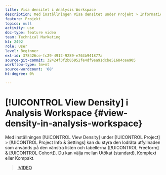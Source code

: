 ```yaml
---
title: Visa densitet i Analysis Workspace
description: Med inställningen Visa densitet under Projekt > Information och inställningar kan du styra den lodräta utfyllnaden som används på den vänstra listen och tabellerna (Frihand och kohort). Du kan välja mellan Utökat (standard), Komplext eller Kompakt.
feature: Projekt
topics: null
activity: use
doc-type: feature video
team: Technical Marketing
kt: 2492
role: User
level: Beginner
exl-id: 378426ce-fc29-4912-9289-e763b941877a
source-git-commit: 32424f3f2b05952fe4df9ea91dcbe51684cee905
workflow-type: tm+mt
source-wordcount: '68'
ht-degree: 0%

---
```


# [!UICONTROL View Density] i Analysis Workspace {#view-density-in-analysis-workspace}

Med inställningen [!UICONTROL View Density] under [!UICONTROL Project] > [!UICONTROL Project Info & Settings] kan du styra den lodräta utfyllnaden som används på den vänstra listen och tabellerna ([!UICONTROL Freeform] &amp; [!UICONTROL Cohort]). Du kan välja mellan Utökat (standard), Komplext eller Kompakt.

>[!VIDEO](https://video.tv.adobe.com/v/25963/?quality=12)
